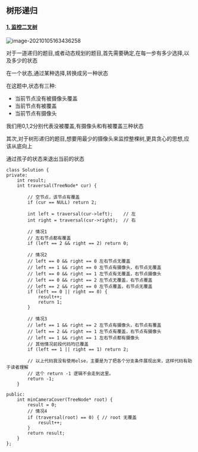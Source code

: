 ## 树形递归

#### [1. 监控二叉树](https://leetcode-cn.com/problems/binary-tree-cameras/)

![image-20210105163436258](https://gitee.com/zisuu/picture/raw/master/img/20210105163500.png)

对于一道递归的题目,或者动态规划的题目,首先需要确定,在每一步有多少选择,以及多少的状态

在一个状态,通过某种选择,转换成另一种状态

在这题中,状态有三种:

- 当前节点没有被摄像头覆盖
- 当前节点有被覆盖
- 当前节点有摄像头

我们用0,1,2分别代表没被覆盖,有摄像头和有被覆盖三种状态

其次,对于树形递归的题目,想要用最少的摄像头来监控整棵树,更具贪心的思想,应该从底向上

通过孩子的状态来退出当前的状态

```
class Solution {
private:
    int result;
    int traversal(TreeNode* cur) {

        // 空节点，该节点有覆盖
        if (cur == NULL) return 2;

        int left = traversal(cur->left);    // 左
        int right = traversal(cur->right);  // 右

        // 情况1
        // 左右节点都有覆盖
        if (left == 2 && right == 2) return 0;

        // 情况2
        // left == 0 && right == 0 左右节点无覆盖
        // left == 1 && right == 0 左节点有摄像头，右节点无覆盖
        // left == 0 && right == 1 左节点有无覆盖，右节点摄像头
        // left == 0 && right == 2 左节点无覆盖，右节点覆盖
        // left == 2 && right == 0 左节点覆盖，右节点无覆盖
        if (left == 0 || right == 0) {
            result++;
            return 1;
        }

        // 情况3
        // left == 1 && right == 2 左节点有摄像头，右节点有覆盖
        // left == 2 && right == 1 左节点有覆盖，右节点有摄像头
        // left == 1 && right == 1 左右节点都有摄像头
        // 其他情况前段代码均已覆盖
        if (left == 1 || right == 1) return 2;

        // 以上代码我没有使用else，主要是为了把各个分支条件展现出来，这样代码有助于读者理解
        // 这个 return -1 逻辑不会走到这里。
        return -1;
    }

public:
    int minCameraCover(TreeNode* root) {
        result = 0;
        // 情况4
        if (traversal(root) == 0) { // root 无覆盖
            result++;
        }
        return result;
    }
};
```



